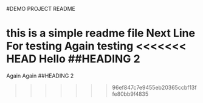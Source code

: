 #DEMO PROJECT README

this is a simple readme file
Next Line For testing
Again testing
<<<<<<< HEAD
Hello
##HEADING 2
=======
Again Again
##HEADING 2
>>>>>>> 96ef847c7e9455eb20365ccbf13ffe80bb9f4835
